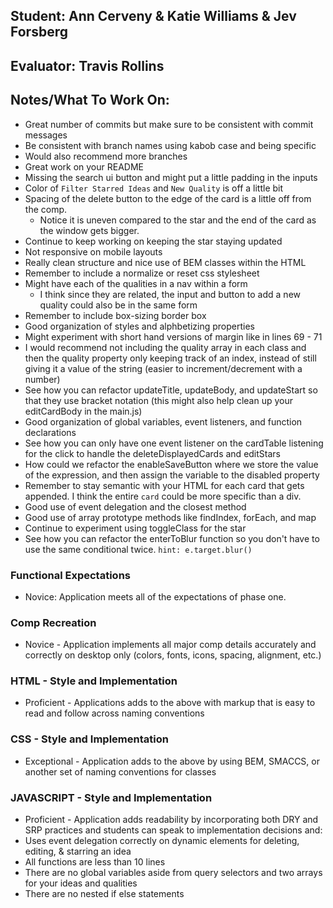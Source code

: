 ## Student: Ann Cerveny & Katie Williams & Jev Forsberg
## Evaluator: Travis Rollins
## Notes/What To Work On:
* Great number of commits but make sure to be consistent with commit messages
* Be consistent with branch names using kabob case and being specific
* Would also recommend more branches
* Great work on your README
* Missing the search ui button and might put a little padding in the inputs
* Color of `Filter Starred Ideas` and `New Quality` is off a little bit
* Spacing of the delete button to the edge of the card is a little off from the comp. 
  * Notice it is uneven compared to the star and the end of the card as the window gets bigger.
* Continue to keep working on keeping the star staying updated
* Not responsive on mobile layouts
* Really clean structure and nice use of BEM classes within the HTML
* Remember to include a normalize or reset css stylesheet
* Might have each of the qualities in a nav within a form
  * I think since they are related, the input and button to add a new quality could also be in the same form
* Remember to include box-sizing border box
* Good organization of styles and alphbetizing properties
* Might experiment with short hand versions of margin like in lines 69 - 71
* I would recommend not including the quality array in each class and then the quality property only keeping track of an index, instead of still giving it a value of the string (easier to increment/decrement with a number)
* See how you can refactor updateTitle, updateBody, and updateStart so that they use bracket notation (this might also help clean up your editCardBody in the main.js)
* Good organization of global variables, event listeners, and function declarations
* See how you can only have one event listener on the cardTable listening for the click to handle the deleteDisplayedCards and editStars
* How could we refactor the enableSaveButton where we store the value of the expression, and then assign the variable to the disabled property
* Remember to stay semantic with your HTML for each card that gets appended.  I think the entire `card` could be more specific than a div.
* Good use of event delegation and the closest method
* Good use of array prototype methods like findIndex, forEach, and map
* Continue to experiment using toggleClass for the star
* See how you can refactor the enterToBlur function so you don't have to use the same conditional twice.  `hint: e.target.blur()`

### Functional Expectations

*  Novice: Application meets all of the expectations of phase one.

### Comp Recreation

*  Novice - Application implements all major comp details accurately and correctly on desktop only (colors, fonts, icons, spacing, alignment, etc.)

### HTML - Style and Implementation

*  Proficient - Applications adds to the above with markup that is easy to read and follow across naming conventions

### CSS - Style and Implementation

*  Exceptional - Application adds to the above by using BEM, SMACCS, or another set of naming conventions for classes

### JAVASCRIPT - Style and Implementation

*  Proficient - Application adds readability by incorporating both DRY and SRP practices and students can speak to implementation decisions and:
  *  Uses event delegation correctly on dynamic elements for deleting, editing, & starring an idea
  *  All functions are less than 10 lines
  *  There are no global variables aside from query selectors and two arrays for your ideas and qualities
  *  There are no nested if else statements